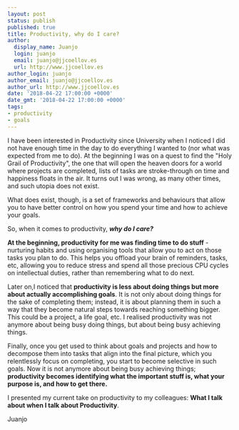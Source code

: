 ```yaml
---
layout: post
status: publish
published: true
title: Productivity, why do I care?
author:
  display_name: Juanjo
  login: juanjo
  email: juanjo@jjcoellov.es
  url: http://www.jjcoellov.es
author_login: juanjo
author_email: juanjo@jjcoellov.es
author_url: http://www.jjcoellov.es
date: '2018-04-22 17:00:00 +0000'
date_gmt: '2018-04-22 17:00:00 +0000'
tags:
- productivity
- goals
---
```


I have been interested in Productivity since University when I noticed I did not have enough time in the day to do everything I wanted to (nor what was expected from me to do). At the beginning I was on a quest to find the "Holy Grail of Productivity", the one that will open the heaven doors for a world where projects are completed, lists of tasks are stroke-through on time and happiness floats in the air. It turns out I was wrong, as many other times, and such utopia does not exist.

What does exist, though, is a set of frameworks and behaviours that allow you to have better control on how you spend your time and how to achieve your goals.

So, when it comes to productivity, ***why do I care?***

**At the beginning, productivity for me was finding time to do stuff** - nurturing habits and using organising tools that allow you to act on those tasks you plan to do. This helps you offload your brain of reminders, tasks, etc, allowing you to reduce stress and spend all those precious CPU cycles on intellectual duties, rather than remembering what to do next.

Later on,I noticed that **productivity is less about doing things but more about actually accomplishing goals**. It is not only about doing things for the sake of completing them; instead, it is about planning them in such a way that they become natural steps towards reaching something bigger. This could be a project, a life goal, etc. I realised productivity was not anymore about being busy doing things, but about being busy achieving things.

Finally, once you get used to think about goals and projects and how to decompose them into tasks that align into the final picture, which you relentlessly focus on completing, you start to become selective in such goals. Now it is not anymore about being busy achieving things; **productivity becomes identifying what the important stuff is, what your purpose is, and how to get there.**

I presented my current take on productivity to my colleagues: **What I talk about when I talk about Productivity**.

<script async class="speakerdeck-embed" data-id="ea6365d1f5754569832daff0dfbec5a8" data-ratio="1.77777777777778" src="//speakerdeck.com/assets/embed.js"></script>

Juanjo
